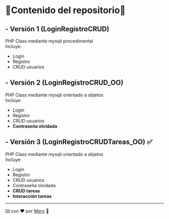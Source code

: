 # :cherry_blossom:Contenido del repositorio:cherry_blossom:
## - Versión 1 (LoginRegistroCRUD)   
PHP Class mediante mysqli procedimental  
Incluye:  
+ Login
+ Registro
+ CRUD usuarios

## - Versión 2 (LoginRegistroCRUD_OO)  
PHP Class mediante mysqli orientado a objetos  
Incluye:  
+ Login
+ Registro
+ CRUD usuarios
+ **Contraseña olvidada**

## - Versión 3 (LoginRegistroCRUDTareas_OO) ✅
PHP Class mediante mysqli orientado a objetos  
Incluye:  
+ Login
+ Registro
+ CRUD usuarios
+ Contraseña olvidada
+ **CRUD tareas**
+ **Interacción tareas**

---
⌨️ con ❤️ por [Mery](https://github.com/meryjv00) 🥰
